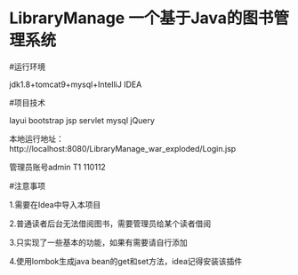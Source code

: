 # LibraryManage  一个基于Java的图书管理系统

#运行环境

jdk1.8+tomcat9+mysql+IntelliJ IDEA

#项目技术

layui bootstrap jsp servlet mysql jQuery

本地运行地址：http://localhost:8080/LibraryManage_war_exploded/Login.jsp

管理员账号admin T1 110112



#注意事项

1.需要在Idea中导入本项目

2.普通读者后台无法借阅图书，需要管理员给某个读者借阅

3.只实现了一些基本的功能，如果有需要请自行添加

4.使用lombok生成java bean的get和set方法，idea记得安装该插件

